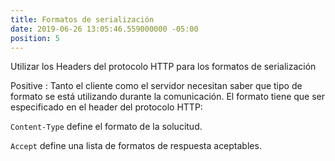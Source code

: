 ```yaml
---
title: Formatos de serialización
date: 2019-06-26 13:05:46.559000000 -05:00
position: 5
---
```


Utilizar los Headers del protocolo HTTP para los formatos de serialización

Positive
: Tanto el cliente como el servidor necesitan saber que tipo de formato se está utilizando durante la comunicación. El formato tiene que ser especificado en el header del protocolo HTTP:

`Content-Type` define el formato de la solucitud.  

`Accept` define una lista de formatos de respuesta aceptables.
